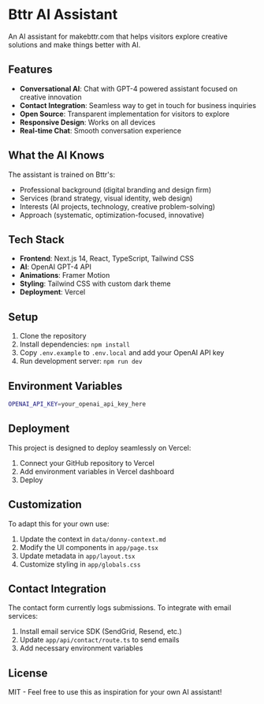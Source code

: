 # Bttr AI Assistant

An AI assistant for makebttr.com that helps visitors explore creative solutions and make things better with AI.

## Features

- **Conversational AI**: Chat with GPT-4 powered assistant focused on creative innovation
- **Contact Integration**: Seamless way to get in touch for business inquiries
- **Open Source**: Transparent implementation for visitors to explore
- **Responsive Design**: Works on all devices
- **Real-time Chat**: Smooth conversation experience

## What the AI Knows

The assistant is trained on Bttr's:
- Professional background (digital branding and design firm)
- Services (brand strategy, visual identity, web design)
- Interests (AI projects, technology, creative problem-solving)
- Approach (systematic, optimization-focused, innovative)

## Tech Stack

- **Frontend**: Next.js 14, React, TypeScript, Tailwind CSS
- **AI**: OpenAI GPT-4 API
- **Animations**: Framer Motion
- **Styling**: Tailwind CSS with custom dark theme
- **Deployment**: Vercel

## Setup

1. Clone the repository
2. Install dependencies: `npm install`
3. Copy `.env.example` to `.env.local` and add your OpenAI API key
4. Run development server: `npm run dev`

## Environment Variables

```bash
OPENAI_API_KEY=your_openai_api_key_here
```

## Deployment

This project is designed to deploy seamlessly on Vercel:

1. Connect your GitHub repository to Vercel
2. Add environment variables in Vercel dashboard
3. Deploy

## Customization

To adapt this for your own use:

1. Update the context in `data/donny-context.md`
2. Modify the UI components in `app/page.tsx`
3. Update metadata in `app/layout.tsx`
4. Customize styling in `app/globals.css`

## Contact Integration

The contact form currently logs submissions. To integrate with email services:

1. Install email service SDK (SendGrid, Resend, etc.)
2. Update `app/api/contact/route.ts` to send emails
3. Add necessary environment variables

## License

MIT - Feel free to use this as inspiration for your own AI assistant!